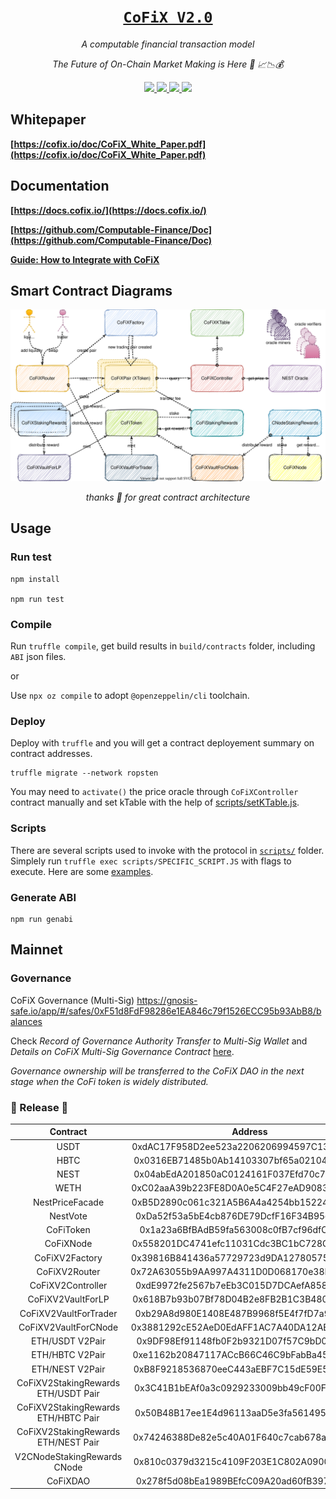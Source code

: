 <h1 align=center><a href="https://cofix.io"><code>CoFiX V2.0</code></a></h1>

<p align=center> <i>A computable financial transaction model</i> </p>
<p align=center> <i>The Future of On-Chain Market Making is Here 🤑 📈📉💰</i> </p>


<p align="center">
  <a href="https://github.com/Computable-Finance/CoFiX/actions?query=workflow%3ACoFiX">
    <img src="https://github.com/Computable-Finance/CoFiX/workflows/CoFiX/badge.svg" />
  </a>
  <a href="https://travis-ci.org/Computable-Finance/CoFiX">
    <img src="https://travis-ci.org/Computable-Finance/CoFiX.svg?branch=master" />
  </a>
  <a href="https://coveralls.io/github/Computable-Finance/CoFiX?branch=master">
    <img src="https://coveralls.io/repos/github/Computable-Finance/CoFiX/badge.svg?branch=master" />
  </a>
  <a href="https://www.gnu.org/licenses/gpl-3.0">
    <img src="https://img.shields.io/badge/License-GPLv3-green.svg" />
  </a>
</p>

<!-- # [CoFiX](https://cofix.io/)

*A computable financial transaction model*

![CoFiX](https://github.com/Computable-Finance/CoFiX/workflows/CoFiX/badge.svg)
[![Build Status](https://travis-ci.org/Computable-Finance/CoFiX.svg?branch=master)](https://travis-ci.org/Computable-Finance/CoFiX)
[![Coverage Status](https://coveralls.io/repos/github/Computable-Finance/CoFiX/badge.svg?branch=master)](https://coveralls.io/github/Computable-Finance/CoFiX?branch=master) -->

## Whitepaper

**[https://cofix.io/doc/CoFiX_White_Paper.pdf](https://cofix.io/doc/CoFiX_White_Paper.pdf)**

## Documentation

**[https://docs.cofix.io/](https://docs.cofix.io/)**

**[https://github.com/Computable-Finance/Doc](https://github.com/Computable-Finance/Doc)**

**[Guide: How to Integrate with CoFiX](./docs/how_to_integrate_cofix.md)**

## Smart Contract Diagrams

![CoFiX Smart Contract](docs/cofix-smart-contract.svg)

<p align=center> <i>thanks 🦄 for great contract architecture</i> </p>

## Usage

### Run test

```shell
npm install

npm run test
```

### Compile

Run `truffle compile`, get build results in `build/contracts` folder, including `ABI` json files.

or

Use `npx oz compile` to adopt `@openzeppelin/cli` toolchain.

### Deploy

Deploy with `truffle` and you will get a contract deployement summary on contract addresses.

```shell
truffle migrate --network ropsten
```

You may need to `activate()` the price oracle through `CoFiXController` contract manually and set kTable with the help of [scripts/setKTable.js](scripts/setKTable.js).

### Scripts

There are several scripts used to invoke with the protocol in [`scripts/`](scripts) folder. Simplely run `truffle exec scripts/SPECIFIC_SCRIPT.JS` with flags to execute. Here are some [examples](docs/change_controller.md).

### Generate ABI

```shell
npm run genabi
```

## Mainnet

### Governance

CoFiX Governance (Multi-Sig) https://gnosis-safe.io/app/#/safes/0xF51d8FdF98286e1EA846c79f1526ECC95b93AbB8/balances

Check *Record of Governance Authority Transfer to Multi-Sig Wallet* and *Details on CoFiX Multi-Sig Governance Contract* [here](docs/transfer_governance_record.md).

*Governance ownership will be transferred to the CoFiX DAO in the next stage when the CoFi token is widely distributed.*

### 🎉 Release 🎉

|       Contract       |                  Address                   |
| :------------------: | :----------------------------------------: |
| USDT | 0xdAC17F958D2ee523a2206206994597C13D831ec7 |
| HBTC | 0x0316EB71485b0Ab14103307bf65a021042c6d380 |
| NEST | 0x04abEdA201850aC0124161F037Efd70c74ddC74C |
| WETH | 0xC02aaA39b223FE8D0A0e5C4F27eAD9083C756Cc2 |
| NestPriceFacade | 0xB5D2890c061c321A5B6A4a4254bb1522425BAF0A |
| NestVote | 0xDa52f53a5bE4cb876DE79DcfF16F34B95e2D38e9 |
| CoFiToken | 0x1a23a6BfBAdB59fa563008c0fB7cf96dfCF34Ea1 |
| CoFiXNode | 0x558201DC4741efc11031Cdc3BC1bC728C23bF512 |
| CoFiXV2Factory | 0x39816B841436a57729723d9DA127805755d2CB51 |
| CoFiXV2Router | 0x72A63055b9AA997A4311D0D068170e38F5455b82 |
| CoFiXV2Controller | 0xdE9972fe2567b7eEb3C015D7DCAefA8580877f7d |
| CoFiXV2VaultForLP | 0x618B7b93b07Bf78D04B2e8FB2B1C3B48049F8ED5 |
| CoFiXV2VaultForTrader | 0xb29A8d980E1408E487B9968f5E4f7fD7a9B0CaC5 |
| CoFiXV2VaultForCNode | 0x3881292cE52AeD0EdAFF1AC7A40DA12AB2453B84 |
| ETH/USDT V2Pair | 0x9DF98Ef91148fb0F2b9321D07f57C9bD0Ff8c381 |
| ETH/HBTC V2Pair | 0xe1162b20847117ACcB66C46C9bFabBa45c44bD4d |
| ETH/NEST V2Pair | 0xB8F9218536870eeC443aEBF7C15dE59E535d0e0a |
| CoFiXV2StakingRewards ETH/USDT Pair | 0x3C41B1bEAf0a3c0929233009bb49cF00Fd2E8D07 |
| CoFiXV2StakingRewards ETH/HBTC Pair | 0x50B48B17ee1E4d96113aaD5e3fa561495FAA23eB |
| CoFiXV2StakingRewards ETH/NEST Pair | 0x74246388De82e5c40A01F640c7cab678ac1C5C13 |
| V2CNodeStakingRewards CNode | 0x810c0379d3215c4109F203E1C802A09008f7EbA2 |
| CoFiXDAO | 0x278f5d08bEa1989BEfcC09A20ad60fB39702D556 |

